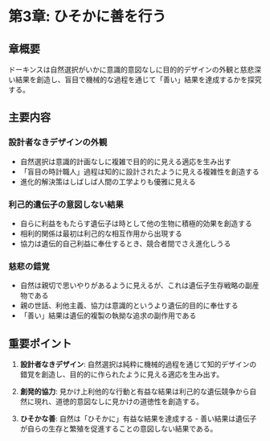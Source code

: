 # 第3章: ひそかに善を行う

## 章概要
ドーキンスは自然選択がいかに意識的意図なしに目的的デザインの外観と慈悲深い結果を創造し、盲目で機械的な過程を通じて「善い」結果を達成するかを探究する。

## 主要内容

### 設計者なきデザインの外観
- 自然選択は意識的計画なしに複雑で目的的に見える適応を生み出す
- 「盲目の時計職人」過程は知的に設計されたように見える複雑性を創造する
- 進化的解決策はしばしば人間の工学よりも優雅に見える

### 利己的遺伝子の意図しない結果
- 自らに利益をもたらす遺伝子は時として他の生物に積極的効果を創造する
- 相利的関係は最初は利己的な相互作用から出現する
- 協力は遺伝的自己利益に奉仕するとき、競合者間でさえ進化しうる

### 慈悲の錯覚
- 自然は親切で思いやりがあるように見えるが、これは遺伝子生存戦略の副産物である
- 親の世話、利他主義、協力は意識的というより遺伝的目的に奉仕する
- 「善い」結果は遺伝的複製の執拗な追求の副作用である

## 重要ポイント

1. **設計者なきデザイン**: 自然選択は純粋に機械的過程を通じて知的デザインの錯覚を創造し、目的的に作られたように見える適応を生み出す。

2. **創発的協力**: 見かけ上利他的な行動と有益な結果は利己的な遺伝競争から自然に現れ、道徳的意図なしに見かけの道徳性を創造する。

3. **ひそかな善**: 自然は「ひそかに」有益な結果を達成する - 善い結果は遺伝子が自らの生存と繁殖を促進することの意図しない結果である。